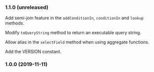 ### 1.1.0 (unreleased)

Add semi-join feature in the `addConditionIn`, `conditionIn` and `lookup`
methods.

Modify `toQueryString` method to return an executable query string.

Allow alias in the `selectField` method when using aggregate functions.

Add the VERSION constant.

### 1.0.0 (2019-11-11)
